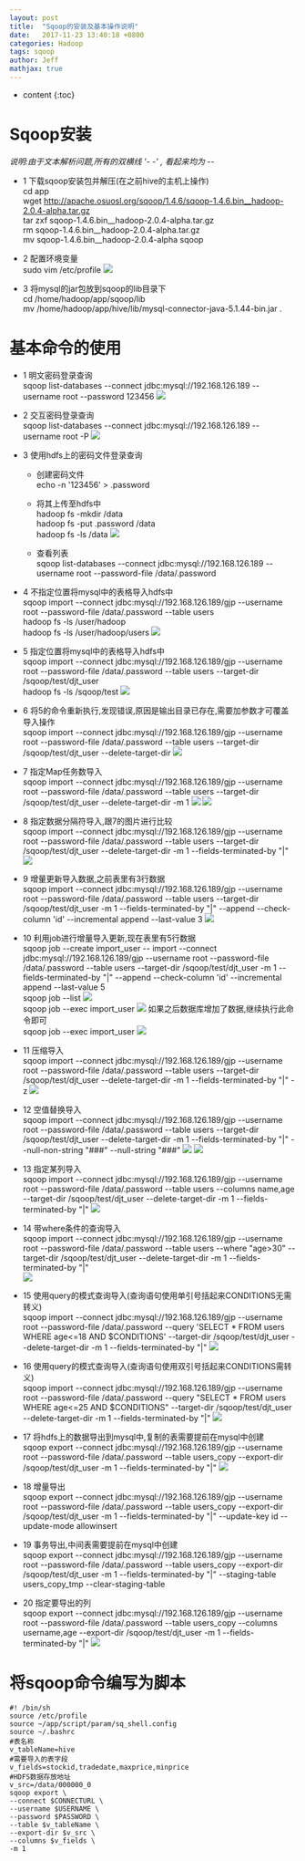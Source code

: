 ```yaml
---
layout: post
title:  "Sqoop的安装及基本操作说明"
date:   2017-11-23 13:40:18 +0800
categories: Hadoop
tags: sqoop
author: Jeff
mathjax: true
---
```


* content
{:toc}


# Sqoop安装
*说明:由于文本解析问题,所有的双横线 '- -' , 看起来均为 --*
* 1 下载sqoop安装包并解压(在之前hive的主机上操作)    
    cd app    
    wget http://apache.osuosl.org/sqoop/1.4.6/sqoop-1.4.6.bin__hadoop-2.0.4-alpha.tar.gz    
    tar zxf sqoop-1.4.6.bin__hadoop-2.0.4-alpha.tar.gz    
    rm sqoop-1.4.6.bin__hadoop-2.0.4-alpha.tar.gz    
    mv sqoop-1.4.6.bin__hadoop-2.0.4-alpha sqoop

* 2 配置环境变量    
    sudo vim /etc/profile
    ![](http://ov7z79pcc.bkt.clouddn.com/15114141450806.jpg)

* 3 将mysql的jar包放到sqoop的lib目录下    
    cd /home/hadoop/app/sqoop/lib    
    mv /home/hadoop/app/hive/lib/mysql-connector-java-5.1.44-bin.jar .

# 基本命令的使用
* 1 明文密码登录查询    
    sqoop list-databases --connect jdbc:mysql://192.168.126.189 --username root --password 123456
    ![](http://ov7z79pcc.bkt.clouddn.com/15114153221534.jpg)

* 2 交互密码登录查询    
    sqoop list-databases --connect jdbc:mysql://192.168.126.189 --username root -P
    ![](http://ov7z79pcc.bkt.clouddn.com/15114154602530.jpg)

* 3 使用hdfs上的密码文件登录查询
    * 创建密码文件    
        echo -n '123456' > .password
        
    * 将其上传至hdfs中    
        hadoop fs -mkdir /data    
        hadoop fs -put .password /data    
        hadoop fs -ls /data
        ![](http://ov7z79pcc.bkt.clouddn.com/15114156624463.jpg)

    * 查看列表    
        sqoop list-databases --connect jdbc:mysql://192.168.126.189 --username root --password-file /data/.password

* 4 不指定位置将mysql中的表格导入hdfs中<br>
    sqoop import --connect jdbc:mysql://192.168.126.189/gjp --username root --password-file /data/.password --table users<br>
    hadoop fs -ls /user/hadoop<br>
    hadoop fs -ls /user/hadoop/users
    ![](http://ov7z79pcc.bkt.clouddn.com/15114163765607.jpg)

* 5 指定位置将mysql中的表格导入hdfs中<br>
    sqoop import --connect jdbc:mysql://192.168.126.189/gjp --username root --password-file /data/.password --table users --target-dir /sqoop/test/djt_user<br>
    hadoop fs -ls /sqoop/test
    ![](http://ov7z79pcc.bkt.clouddn.com/15114166588478.jpg)

* 6 将5的命令重新执行,发现错误,原因是输出目录已存在,需要加参数才可覆盖导入操作<br>
    sqoop import --connect jdbc:mysql://192.168.126.189/gjp --username root --password-file /data/.password --table users --target-dir /sqoop/test/djt_user --delete-target-dir
    ![](http://ov7z79pcc.bkt.clouddn.com/15114167951558.jpg)

* 7 指定Map任务数导入<br>
    sqoop import --connect jdbc:mysql://192.168.126.189/gjp --username root --password-file /data/.password --table users --target-dir /sqoop/test/djt_user --delete-target-dir -m 1
    ![](http://ov7z79pcc.bkt.clouddn.com/15114169630629.jpg)
    ![](http://ov7z79pcc.bkt.clouddn.com/15114170699317.jpg)

* 8 指定数据分隔符导入,跟7的图片进行比较<br>
    sqoop import --connect jdbc:mysql://192.168.126.189/gjp --username root --password-file /data/.password --table users --target-dir /sqoop/test/djt_user --delete-target-dir -m 1 --fields-terminated-by "|"
    ![](http://ov7z79pcc.bkt.clouddn.com/15114172326468.jpg)

* 9 增量更新导入数据,之前表里有3行数据<br>
    sqoop import --connect jdbc:mysql://192.168.126.189/gjp --username root --password-file /data/.password --table users --target-dir /sqoop/test/djt_user -m 1 --fields-terminated-by "|" --append --check-column 'id' --incremental append --last-value 3
    ![](http://ov7z79pcc.bkt.clouddn.com/15114176013471.jpg)

* 10 利用job进行增量导入更新,现在表里有5行数据<br>
    sqoop job --create import_user -- import --connect jdbc:mysql://192.168.126.189/gjp --username root --password-file /data/.password --table users --target-dir /sqoop/test/djt_user -m 1 --fields-terminated-by "|" --append --check-column 'id' --incremental append --last-value 5<br>
    sqoop job --list
    ![](http://ov7z79pcc.bkt.clouddn.com/15114178197800.jpg)<br>
    sqoop job --exec import_user
    ![](http://ov7z79pcc.bkt.clouddn.com/15114179615116.jpg)
    如果之后数据库增加了数据,继续执行此命令即可<br>
    sqoop job --exec import_user
    ![](http://ov7z79pcc.bkt.clouddn.com/15114180853217.jpg)

* 11 压缩导入<br>
    sqoop import --connect jdbc:mysql://192.168.126.189/gjp --username root --password-file /data/.password --table users --target-dir /sqoop/test/djt_user --delete-target-dir -m 1 --fields-terminated-by "|" -z
    ![](http://ov7z79pcc.bkt.clouddn.com/15114182102392.jpg)

* 12 空值替换导入<br>
    sqoop import --connect jdbc:mysql://192.168.126.189/gjp --username root --password-file /data/.password --table users --target-dir /sqoop/test/djt_user --delete-target-dir -m 1 --fields-terminated-by "|" --null-non-string "###" --null-string "###"
    ![](http://ov7z79pcc.bkt.clouddn.com/15114185337879.jpg)
    ![](http://ov7z79pcc.bkt.clouddn.com/15114185675791.jpg)

* 13 指定某列导入<br>
    sqoop import --connect jdbc:mysql://192.168.126.189/gjp --username root --password-file /data/.password --table users --columns name,age --target-dir /sqoop/test/djt_user --delete-target-dir -m 1 --fields-terminated-by "|"
    ![](http://ov7z79pcc.bkt.clouddn.com/15114186886727.jpg)

* 14 带where条件的查询导入<br>
    sqoop import --connect jdbc:mysql://192.168.126.189/gjp --username root --password-file /data/.password --table users --where "age>30" --target-dir /sqoop/test/djt_user --delete-target-dir -m 1 --fields-terminated-by "|"<br>
    ![](http://ov7z79pcc.bkt.clouddn.com/15114187856830.jpg)

* 15 使用query的模式查询导入(查询语句使用单引号括起来CONDITIONS无需转义)<br>
    sqoop import --connect jdbc:mysql://192.168.126.189/gjp --username root --password-file /data/.password --query 'SELECT * FROM users WHERE age<=18 AND $CONDITIONS' --target-dir /sqoop/test/djt_user --delete-target-dir -m 1 --fields-terminated-by "|"
    ![](http://ov7z79pcc.bkt.clouddn.com/15114189006318.jpg)

* 16 使用query的模式查询导入(查询语句使用双引号括起来CONDITIONS需转义)<br>
    sqoop import --connect jdbc:mysql://192.168.126.189/gjp --username root --password-file /data/.password --query "SELECT * FROM users WHERE age<=25 AND \$CONDITIONS" --target-dir /sqoop/test/djt_user --delete-target-dir -m 1 --fields-terminated-by "|"
    ![](http://ov7z79pcc.bkt.clouddn.com/15114190073398.jpg)

* 17 将hdfs上的数据导出到mysql中,复制的表需要提前在mysql中创建<br>
    sqoop export --connect jdbc:mysql://192.168.126.189/gjp --username root --password-file /data/.password --table users_copy --export-dir /sqoop/test/djt_user -m 1 --fields-terminated-by "|"
    ![](http://ov7z79pcc.bkt.clouddn.com/15114196547153.jpg)

* 18 增量导出<br>
    sqoop export --connect jdbc:mysql://192.168.126.189/gjp --username root --password-file /data/.password --table users_copy --export-dir /sqoop/test/djt_user -m 1 --fields-terminated-by "|" --update-key id --update-mode allowinsert

* 19 事务导出,中间表需要提前在mysql中创建<br>
    sqoop export --connect jdbc:mysql://192.168.126.189/gjp --username root --password-file /data/.password --table users_copy --export-dir /sqoop/test/djt_user -m 1 --fields-terminated-by "|" --staging-table users_copy_tmp --clear-staging-table
    
* 20 指定要导出的列<br>
    sqoop export --connect jdbc:mysql://192.168.126.189/gjp --username root --password-file /data/.password --table users_copy --columns username,age --export-dir /sqoop/test/djt_user -m 1 --fields-terminated-by "|"
    ![](http://ov7z79pcc.bkt.clouddn.com/15114202421162.jpg)

# 将sqoop命令编写为脚本
```shell
#! /bin/sh
source /etc/profile
source ~/app/script/param/sq_shell.config
source ~/.bashrc
#表名称
v_tableName=hive
#需要导入的表字段
v_fields=stockid,tradedate,maxprice,minprice
#HDFS数据存放地址
v_src=/data/000000_0
sqoop export \
--connect $CONNECTURL \
--username $USERNAME \
--password $PASSWORD \
--table $v_tableName \
--export-dir $v_src \
--columns $v_fields \
-m 1
```

